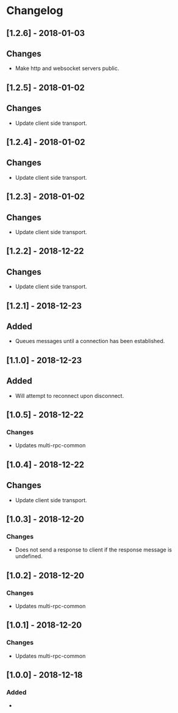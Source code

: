 # Changelog

## [1.2.6] - 2018-01-03
## Changes
- Make http and websocket servers public.

## [1.2.5] - 2018-01-02 
## Changes
- Update client side transport.

## [1.2.4] - 2018-01-02 
## Changes
- Update client side transport.

## [1.2.3] - 2018-01-02 
## Changes
- Update client side transport.

## [1.2.2] - 2018-12-22 
## Changes
- Update client side transport.

## [1.2.1] - 2018-12-23
## Added
- Queues messages until a connection has been established.

## [1.1.0] - 2018-12-23
## Added
- Will attempt to reconnect upon disconnect.

## [1.0.5] - 2018-12-22
### Changes
- Updates multi-rpc-common

## [1.0.4] - 2018-12-22 
## Changes
- Update client side transport.

## [1.0.3] - 2018-12-20
### Changes
- Does not send a response to client if the response message is undefined.

## [1.0.2] - 2018-12-20
### Changes
- Updates multi-rpc-common

## [1.0.1] - 2018-12-20
### Changes
- Updates multi-rpc-common

## [1.0.0] - 2018-12-18
### Added
- 